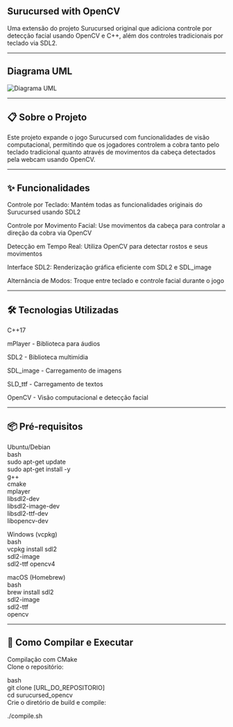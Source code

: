 ## Surucursed with OpenCV

Uma extensão do projeto Surucursed original que adiciona controle por detecção facial usando OpenCV e C++, além dos controles tradicionais por teclado via SDL2.
 
--- 

## Diagrama UML
![Diagrama UML](DiagramaUML.png)

---

## 📋 Sobre o Projeto
Este projeto expande o jogo Surucursed com funcionalidades de visão computacional, permitindo que os jogadores controlem a cobra tanto pelo teclado tradicional quanto através de movimentos da cabeça detectados pela webcam usando OpenCV.

---

## ✨ Funcionalidades
Controle por Teclado: Mantém todas as funcionalidades originais do Surucursed usando SDL2

Controle por Movimento Facial: Use movimentos da cabeça para controlar a direção da cobra via OpenCV

Detecção em Tempo Real: Utiliza OpenCV para detectar rostos e seus movimentos

Interface SDL2: Renderização gráfica eficiente com SDL2 e SDL_image

Alternância de Modos: Troque entre teclado e controle facial durante o jogo

---

## 🛠️ Tecnologias Utilizadas
C++17

mPlayer - Biblioteca para áudios

SDL2 - Biblioteca multimídia

SDL_image - Carregamento de imagens

SLD_ttf - Carregamento de textos

OpenCV - Visão computacional e detecção facial

--- 

## 📦 Pré-requisitos
Ubuntu/Debian\
bash\
sudo apt-get update\
sudo apt-get install -y \
    g++ \
    cmake \
    mplayer\
    libsdl2-dev \
    libsdl2-image-dev \
    libsdl2-ttf-dev\
    libopencv-dev


Windows (vcpkg)\
bash\
vcpkg install sdl2\
sdl2-image \
sdl2-ttf
opencv4

macOS (Homebrew)\
bash\
brew install sdl2 \
sdl2-image \
sdl2-ttf\
opencv

---

## 🚀 Como Compilar e Executar
Compilação com CMake\
Clone o repositório:

bash\
git clone [URL_DO_REPOSITORIO]\
cd surucursed_opencv\
Crie o diretório de build e compile:

./compile.sh
